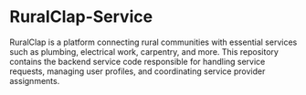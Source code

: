 # RuralClap-Service
RuralClap is a platform connecting rural communities with essential services such as plumbing, electrical work, carpentry, and more. This repository contains the backend service code responsible for handling service requests, managing user profiles, and coordinating service provider assignments.
